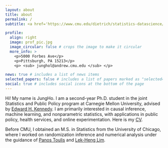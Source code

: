 ```yaml
---
layout: about
title: about
permalink: /
subtitle: <a href='https://www.cmu.edu/dietrich/statistics-datascience/index.html'>Department of Statistics & Data Science, Carnegie Mellon University</a>.

profile:
  align: right
  image: prof_pic.jpg
  image_circular: false # crops the image to make it circular
  more_info: >
    <p>5000 Forbes Ave</p>
    <p>Pittsburgh, PA 15213</p>
    <p> <sub> junghol@andrew.cmu.edu </sub> </p>

news: true # includes a list of news items
selected_papers: false # includes a list of papers marked as "selected={true}"
social: true # includes social icons at the bottom of the page
---
```


Hi! My name is JungHo. I am a second-year Ph.D. student in the joint Statistics and Public Policy program at Carnegie Mellon University, advised by [Edward H. Kennedy](https://www.ehkennedy.com/). I am primarily interested in causal inference, machine learning, and nonparametric statistics, with applications in public policy, health services, and online experimentation. Here is my [CV](https://drive.google.com/file/d/14GinuJRDHs1h_3keKMn3NXUj9AiTL6Nw/view?usp=sharing).

Before CMU, I obtained an M.S. in Statistics from the University of Chicago, where I worked on randomization inference and numerical analysis under the guidance of [Panos Toulis](https://www.ptoulis.com/) and [Lek-Heng Lim](https://www.stat.uchicago.edu/~lekheng/).
